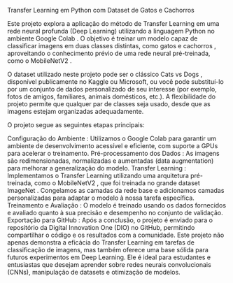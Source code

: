 Transfer Learning em Python com Dataset de Gatos e Cachorros

Este projeto explora a aplicação do método de Transfer Learning em uma rede neural profunda (Deep Learning) utilizando a linguagem Python no ambiente Google Colab . O objetivo é treinar um modelo capaz de classificar imagens em duas classes distintas, como gatos e cachorros , aproveitando o conhecimento prévio de uma rede neural pré-treinada, como o MobileNetV2 .

O dataset utilizado neste projeto pode ser o clássico Cats vs Dogs , disponível publicamente no Kaggle ou Microsoft, ou você pode substituí-lo por um conjunto de dados personalizado de seu interesse (por exemplo, fotos de amigos, familiares, animais domésticos, etc.). A flexibilidade do projeto permite que qualquer par de classes seja usado, desde que as imagens estejam organizadas adequadamente.

O projeto segue as seguintes etapas principais:

Configuração do Ambiente : Utilizamos o Google Colab para garantir um ambiente de desenvolvimento acessível e eficiente, com suporte a GPUs para acelerar o treinamento.
Pré-processamento dos Dados : As imagens são redimensionadas, normalizadas e aumentadas (data augmentation) para melhorar a generalização do modelo.
Transfer Learning : Implementamos o Transfer Learning utilizando uma arquitetura pré-treinada, como o MobileNetV2 , que foi treinada no grande dataset ImageNet . Congelamos as camadas da rede base e adicionamos camadas personalizadas para adaptar o modelo à nossa tarefa específica.
Treinamento e Avaliação : O modelo é treinado usando os dados fornecidos e avaliado quanto à sua precisão e desempenho no conjunto de validação.
Exportação para GitHub : Após a conclusão, o projeto é enviado para o repositório da Digital Innovation One (DIO) no GitHub, permitindo compartilhar o código e os resultados com a comunidade.
Este projeto não apenas demonstra a eficácia do Transfer Learning em tarefas de classificação de imagens, mas também oferece uma base sólida para futuros experimentos em Deep Learning. Ele é ideal para estudantes e entusiastas que desejam aprender sobre redes neurais convolucionais (CNNs), manipulação de datasets e otimização de modelos.
